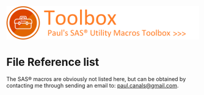 ![../misc/images/doc_banner.png](../misc/images/doc_banner.png)
# 
# File Reference list
The SAS&reg; macros are obviously not listed here, but can be obtained by contacting me through sending an email to: [paul.canals@gmail.com](mailto:paul.canals@gmail.com). 

